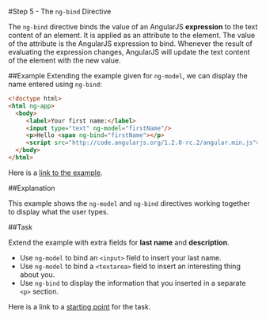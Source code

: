 #Step 5 - The `ng-bind` Directive

The `ng-bind` directive binds the value of an AngularJS **expression** to the text content of an element. It is applied as an attribute to the element. The value of the attribute is the AngularJS expression to bind. Whenever the result of evaluating the expression changes, AngularJS will update the text content of the element with the new value.

##Example
Extending the example given for `ng-model`, we can display the name entered using `ng-bind`:

```html
<!doctype html>
<html ng-app>
  <body>
     <label>Your first name:</label>
     <input type="text" ng-model="firstName"/>
     <p>Hello <span ng-bind="firstName"></p>
     <script src="http://code.angularjs.org/1.2.0-rc.2/angular.min.js"></script>
  </body>
</html>
```

Here is a [link to the example](example).

##Explanation

This example shows the `ng-model` and `ng-bind` directives working together to display what the
user types.

##Task

Extend the example with extra fields for **last name** and **description**.

* Use `ng-model` to bind an `<input>` field to insert your last name.
* Use `ng-model` to bind a `<textarea>` field to insert an interesting thing about you.
* Use `ng-bind` to display the information that you inserted in a separate `<p>` section.

Here is a link to a [starting point](task-start) for the task.
